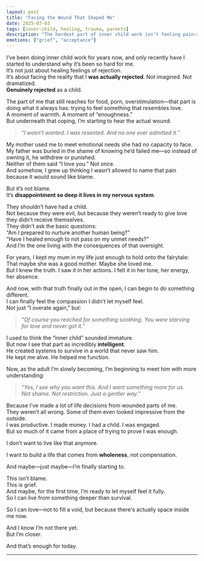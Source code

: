 ```yaml
---
layout: post
title: "Facing the Wound That Shaped Me"
date: 2025-07-03
tags: [inner-child, healing, trauma, parents]
description: "The hardest part of inner child work isn’t feeling pain—it’s finally telling the truth about where it came from."
emotions: ["grief", "acceptance"]
---
```


I’ve been doing inner child work for years now, and only recently have I started to understand why it’s been so hard for me.  
It’s not just about healing feelings of rejection.  
It’s about facing the reality that I **was actually rejected**. Not imagined. Not dramatized.  
**Genuinely rejected** as a child.

The part of me that still reaches for food, porn, overstimulation—that part is doing what it always has: trying to feel something that resembles love.  
A moment of warmth. A moment of “enoughness.”  
But underneath that coping, I’m starting to hear the actual wound:

> *“I wasn’t wanted. I was resented. And no one ever admitted it.”*

My mother used me to meet emotional needs she had no capacity to face.  
My father was buried in the shame of knowing he’d failed me—so instead of owning it, he withdrew or punished.  
Neither of them said “I love you.” Not once.  
And somehow, I grew up thinking I wasn’t allowed to name that pain because it would sound like blame.

But it’s not blame.  
It’s **disappointment so deep it lives in my nervous system**.

They shouldn’t have had a child.  
Not because they were evil, but because they weren’t ready to give love they didn’t receive themselves.  
They didn’t ask the basic questions:  
“Am I prepared to nurture another human being?”  
“Have I healed enough to not pass on my unmet needs?”  
And I’m the one living with the consequences of that oversight.

For years, I kept my mum in my life just enough to hold onto the fairytale:  
That maybe she was a good mother. Maybe she loved me.  
But I knew the truth. I saw it in her actions. I felt it in her tone, her energy, her absence.

And now, with that truth finally out in the open, I can begin to do something different.  
I can finally feel the compassion I didn’t let myself feel.  
Not just “I overate again,” but:

> *“Of course you reached for something soothing. You were starving for love and never got it.”*

I used to think the “inner child” sounded immature.  
But now I see that part as incredibly **intelligent**.  
He created systems to survive in a world that never saw him.  
He kept me alive. He helped me function.

Now, as the adult I’m slowly becoming, I’m beginning to meet him with more understanding:

> *“Yes, I see why you want this. And I want something more for us.  
Not shame. Not restriction. Just a gentler way.”*

Because I’ve made a lot of life decisions from wounded parts of me.  
They weren’t all wrong. Some of them even looked impressive from the outside.  
I was productive. I made money. I had a child. I was engaged.  
But so much of it came from a place of trying to prove I was enough.

I don’t want to live like that anymore.

I want to build a life that comes from **wholeness**, not compensation.

And maybe—just maybe—I’m finally starting to.

This isn’t blame.  
This is grief.  
And maybe, for the first time, I’m ready to let myself feel it fully.  
So I can live from something deeper than survival.

So I can love—not to fill a void, but because there's actually space inside me now.

And I know I’m not there yet.  
But I’m closer.

And that’s enough for today.


---